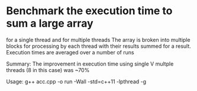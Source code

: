# Benchmark the execution time to sum a large array 
for a single thread and for multiple threads
The array is broken into multiple blocks for processing by each thread
with their results summed for a result.
Execution times are averaged over a number of runs

Summary: The improvement in execution time using single V multple threads 
(8 in this case) was ~70% 
   
Usage:  g++ acc.cpp -o run -Wall -std=c++11 -lpthread -g

